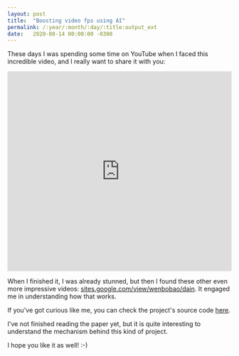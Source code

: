 ```yaml
---
layout: post
title:  "Boosting video fps using AI"
permalink: /:year/:month/:day/:title:output_ext
date:   2020-08-14 00:00:00 -0300
---
```


These days I was spending some time on YouTube when I faced this incredible video, and I really want to share it with you:

<iframe width="100%" height="450" src="https://www.youtube.com/embed/sFN9dzw0qH8" frameborder="0" allow="accelerometer; autoplay; clipboard-write; encrypted-media; gyroscope; picture-in-picture" allowfullscreen>
</iframe>

When I finished it, I was already stunned, but then I found these other even more impressive videos: [sites.google.com/view/wenbobao/dain](https://sites.google.com/view/wenbobao/dain). It engaged me in understanding how that works.

If you've got curious like me, you can check the project's source code [here](https://github.com/baowenbo/DAIN).

I've not finished reading the paper yet, but it is quite interesting to understand the mechanism behind this kind of project.

I hope you like it as well! :-)
